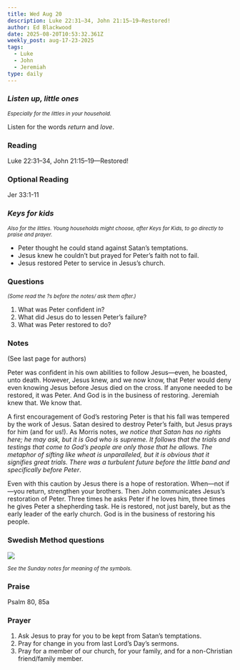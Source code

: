 ```yaml
---
title: Wed Aug 20
description: Luke 22:31–34, John 21:15–19—Restored!
author: Ed Blackwood
date: 2025-08-20T10:53:32.361Z
weekly_post: aug-17-23-2025
tags:
  - Luke
  - John
  - Jeremiah
type: daily
---
```

### *Listen up, little ones*

<div><small><i>Especially for the littles in your household.</i></small></div>

Listen for the words *return* and *love*.

### Reading

Luke 22:31–34, John 21:15–19—Restored!

### Optional Reading

Jer 33:1-11

### *Keys for kids*

<div><small><i>Also for the littles. Young households might choose, after Keys for Kids, to go directly to praise and prayer.</i></small></div>

* Peter thought he could stand against Satan’s temptations.
* Jesus knew he couldn’t but prayed for Peter’s faith not to fail.
* Jesus restored Peter to service in Jesus’s church.

### Questions

<div><small><i>(Some read the ?s before the notes/ ask them after.)</i></small></div>

1. What was Peter confident in?
2. What did Jesus do to lessen Peter’s failure?
3. What was Peter restored to do?

### Notes

(See last page for authors)	

Peter was confident in his own abilities to follow Jesus—even, he boasted, unto death. However, Jesus knew, and we now know, that Peter would deny even knowing Jesus before Jesus died on the cross. If anyone needed to be restored, it was Peter. And God is in the business of restoring. Jeremiah knew that. We know that.

A first encouragement of God’s restoring Peter is that his fall was tempered by the work of Jesus. Satan desired to destroy Peter’s faith, but Jesus prays for him (and for us!). As Morris notes, *we notice that Satan has no rights here; he may ask, but it is God who is supreme. It follows that the trials and testings that come to God’s people are only those that he allows. The metaphor of sifting like wheat is unparalleled, but it is obvious that it signifies great trials. There was a turbulent future before the little band and specifically before Peter*.

Even with this caution by Jesus there is a hope of restoration. When—not if—you return, strengthen your brothers. Then John communicates Jesus’s restoration of Peter. Three times he asks Peter if he loves him, three times he gives Peter a shepherding task. He is restored, not just barely, but as the early leader of the early church. God is in the business of restoring his people.

### Swedish Method questions

![](/static/img/family_worship_study_ed-swedish_questions.png)

<div><small><i>See the Sunday notes for meaning of the symbols.</i></small></div>

### Praise

P﻿salm 80, 85a 

### Prayer

1. Ask Jesus to pray for you to be kept from Satan’s temptations.
2. Pray for change in you from last Lord’s Day’s sermons.
3. Pray for a member of our church, for your family, and for a non-Christian friend/family member.